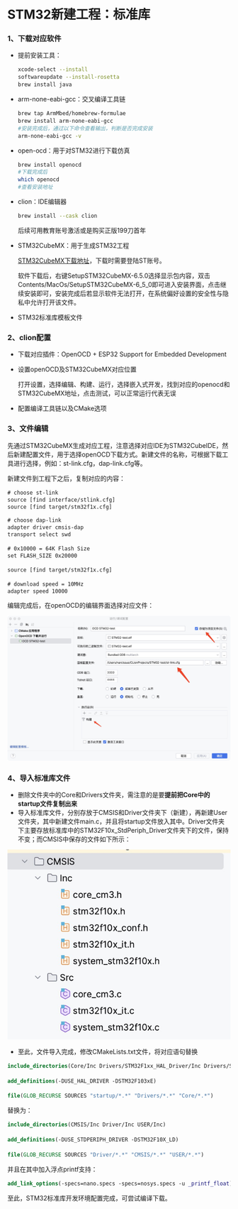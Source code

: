 # STM32新建工程：标准库

### 1、下载对应软件

* 提前安装工具：

  ```bash
  xcode-select --install
  softwareupdate --install-rosetta
  brew install java
  ```

* arm-none-eabi-gcc：交叉编译工具链

  ```bash
  brew tap ArmMbed/homebrew-formulae
  brew install arm-none-eabi-gcc
  #安装完成后，通过以下命令查看输出，判断是否完成安装
  arm-none-eabi-gcc -v
  ```

* open-ocd：用于对STM32进行下载仿真

  ```bash
  brew install openocd
  #下载完成后
  which openocd
  #查看安装地址
  ```

* clion：IDE编辑器

  ```bash
  brew install --cask clion
  ```

  后续可用教育账号激活或是购买正版199刀首年

* STM32CubeMX：用于生成STM32工程

  [STM32CubeMX下载地址](https://www.st.com/en/development-tools/stm32cubemx.html#get-software)，下载时需要登陆ST账号。

  软件下载后，右键SetupSTM32CubeMX-6.5.0选择显示包内容，双击Contents/MacOs/SetupSTM32CubeMX-6_5_0即可进入安装界面，点击继续安装即可，安装完成后若显示软件无法打开，在系统偏好设置的安全性与隐私中允许打开该文件。

* STM32标准库模板文件

### 2、clion配置

* 下载对应插件：OpenOCD + ESP32 Support for Embedded Development

* 设置openOCD及STM32CubeMX对应位置

  打开设置，选择编辑、构建、运行，选择嵌入式开发，找到对应的openocd和STM32CubeMX地址，点击测试，可以正常运行代表无误

* 配置编译工具链以及CMake选项

### 3、文件编辑

先通过STM32CubeMX生成对应工程，注意选择对应IDE为STM32CubeIDE，然后新建配置文件，用于选择openOCD下载方式。新建文件的名称，可根据下载工具进行选择，例如：st-link.cfg，dap-link.cfg等。

新建文件到工程下之后，复制对应的内容：

```
# choose st-link
source [find interface/stlink.cfg]
source [find target/stm32f1x.cfg]
```

```
# choose dap-link
adapter driver cmsis-dap
transport select swd

# 0x10000 = 64K Flash Size
set FLASH_SIZE 0x20000

source [find target/stm32f1x.cfg]

# download speed = 10MHz
adapter speed 10000
```

编辑完成后，在openOCD的编辑界面选择对应文件：

![image-20230408232906341](./media/image-20230408232906341.png)

### 4、导入标准库文件

* 删除文件夹中的Core和Drivers文件夹，需注意的是要**提前把Core中的startup文件复制出来**
* 导入标准库文件，分别存放于CMSIS和Driver文件夹下（新建），再新建User文件夹，其中新建文件main.c，并且将startup文件放入其中。Driver文件夹下主要存放标准库中的STM32F10x_StdPeriph_Driver文件夹下的文件，保持不变；而CMSIS中保存的文件如下所示：

![image-20230408233625147](./media/image-20230408233625147.png)

* 至此，文件导入完成，修改CMakeLists.txt文件，将对应语句替换

```cmake
include_directories(Core/Inc Drivers/STM32F1xx_HAL_Driver/Inc Drivers/STM32F1xx_HAL_Driver/Inc/Legacy Drivers/CMSIS/Device/ST/STM32F1xx/Include Drivers/CMSIS/Include)

add_definitions(-DUSE_HAL_DRIVER -DSTM32F103xE)

file(GLOB_RECURSE SOURCES "startup/*.*" "Drivers/*.*" "Core/*.*")
```

替换为：

```cmake
include_directories(CMSIS/Inc Driver/Inc USER/Inc)

add_definitions(-DUSE_STDPERIPH_DRIVER -DSTM32F10X_LD)

file(GLOB_RECURSE SOURCES "Driver/*.*" "CMSIS/*.*" "USER/*.*")
```

并且在其中加入浮点printf支持：

```cmake
add_link_options(-specs=nano.specs -specs=nosys.specs -u _printf_float)
```

至此，STM32标准库开发环境配置完成，可尝试编译下载。
